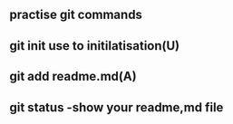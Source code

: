 ## practise git commands
## git init use to initilatisation(U)
## git add readme.md(A)
## git status -show your readme,md file